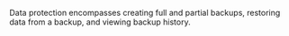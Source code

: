 Data protection encompasses creating full and partial backups, restoring data from a backup, and viewing backup history.

